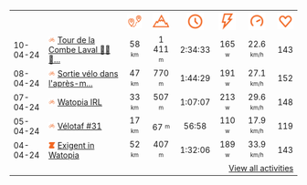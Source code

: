 <table>
    <tr>
        <th></th>
        <th></th>
        <th align="center"><img src="https://raw.githubusercontent.com/robiningelbrecht/strava-activities/master/public/distance.svg" width="30" alt="distance" title="distance"/></th>
        <th align="center"><img src="https://raw.githubusercontent.com/robiningelbrecht/strava-activities/master/public/elevation.svg" width="30" alt="elevation" title="elevation"/></th>
        <th align="center"><img src="https://raw.githubusercontent.com/robiningelbrecht/strava-activities/master/public/time.svg" width="30" alt="time" title="time"/></th>
        <th align="center"><img src="https://raw.githubusercontent.com/robiningelbrecht/strava-activities/master/public/average-watt.svg" width="30" alt="average watts" title="average watts"/></th>
        <th align="center"><img src="https://raw.githubusercontent.com/robiningelbrecht/strava-activities/master/public/average-speed.svg" width="30" alt="average speed" title="average speed"/></th>
        <th align="center"><img src="https://raw.githubusercontent.com/robiningelbrecht/strava-activities/master/public/heart-rate.svg" width="30" alt="average heart rate" title="average heart rate"/></th>
    </tr>
            <tr>
            <td>10-04-24</td>
            <td>
                <img src="https://raw.githubusercontent.com/robiningelbrecht/strava-activities/master/public/activity-ride.svg" width="12" alt="Tour de la Combe Laval 🥶🥶🥶 💨💨💨" title="Tour de la Combe Laval 🥶🥶🥶 💨💨💨"/>
<a href="https://www.strava.com/activities/11147917822" title="Kcal: 1800 | Gear: None ">Tour de la Combe Laval 🥶🥶🥶...</a>
            </td>
            <td align="center">58 <sup><sub>km</sub></sup></td>
            <td align="center">1 411 <sup><sub>m</sub></sup></td>
            <td align="center">2:34:33</td>
            <td align="center">165 <sup><sub>w</sub></sup></td>
            <td align="center">22.6 <sup><sub>km/h</sub></sup></td>
            <td align="center">143</td>
        </tr>
            <tr>
            <td>08-04-24</td>
            <td>
                <img src="https://raw.githubusercontent.com/robiningelbrecht/strava-activities/master/public/activity-ride.svg" width="12" alt="Sortie vélo dans l&#039;après-midi" title="Sortie vélo dans l&#039;après-midi"/>
<a href="https://www.strava.com/activities/11134898496" title="Kcal: 1334 | Gear: None ">Sortie vélo dans l&#039;après-m...</a>
            </td>
            <td align="center">47 <sup><sub>km</sub></sup></td>
            <td align="center">770 <sup><sub>m</sub></sup></td>
            <td align="center">1:44:29</td>
            <td align="center">191 <sup><sub>w</sub></sup></td>
            <td align="center">27.1 <sup><sub>km/h</sub></sup></td>
            <td align="center">152</td>
        </tr>
            <tr>
            <td>07-04-24</td>
            <td>
                <img src="https://raw.githubusercontent.com/robiningelbrecht/strava-activities/master/public/activity-ride.svg" width="12" alt="Watopia IRL" title="Watopia IRL"/>
<a href="https://www.strava.com/activities/11128641494" title="Kcal: 948 | Gear: None ">Watopia IRL</a>
            </td>
            <td align="center">33 <sup><sub>km</sub></sup></td>
            <td align="center">507 <sup><sub>m</sub></sup></td>
            <td align="center">1:07:07</td>
            <td align="center">213 <sup><sub>w</sub></sup></td>
            <td align="center">29.6 <sup><sub>km/h</sub></sup></td>
            <td align="center">148</td>
        </tr>
            <tr>
            <td>05-04-24</td>
            <td>
                <img src="https://raw.githubusercontent.com/robiningelbrecht/strava-activities/master/public/activity-ride.svg" width="12" alt="Vélotaf #31" title="Vélotaf #31"/>
<a href="https://www.strava.com/activities/11113592126" title="Kcal: 480 | Gear: None ">Vélotaf #31</a>
            </td>
            <td align="center">17 <sup><sub>km</sub></sup></td>
            <td align="center">67 <sup><sub>m</sub></sup></td>
            <td align="center">56:58</td>
            <td align="center">110 <sup><sub>w</sub></sup></td>
            <td align="center">17.9 <sup><sub>km/h</sub></sup></td>
            <td align="center">119</td>
        </tr>
            <tr>
            <td>04-04-24</td>
            <td>
                                <img src="https://raw.githubusercontent.com/robiningelbrecht/strava-activities/master/public/activity-virtual-ride-zwift.svg" width="12" alt="Exigent in Watopia" title="Exigent in Watopia"/>
<a href="https://www.strava.com/activities/11103454814" title="Kcal: 994 | Gear: None ">Exigent in Watopia</a>
            </td>
            <td align="center">52 <sup><sub>km</sub></sup></td>
            <td align="center">407 <sup><sub>m</sub></sup></td>
            <td align="center">1:32:06</td>
            <td align="center">189 <sup><sub>w</sub></sup></td>
            <td align="center">33.9 <sup><sub>km/h</sub></sup></td>
            <td align="center">143</td>
        </tr>
                <tr>
            <td colspan="8" align="right"><a href="https://github.com/robiningelbrecht/strava-activities#activities">View all activities</a></td>
        </tr>
    </table>
